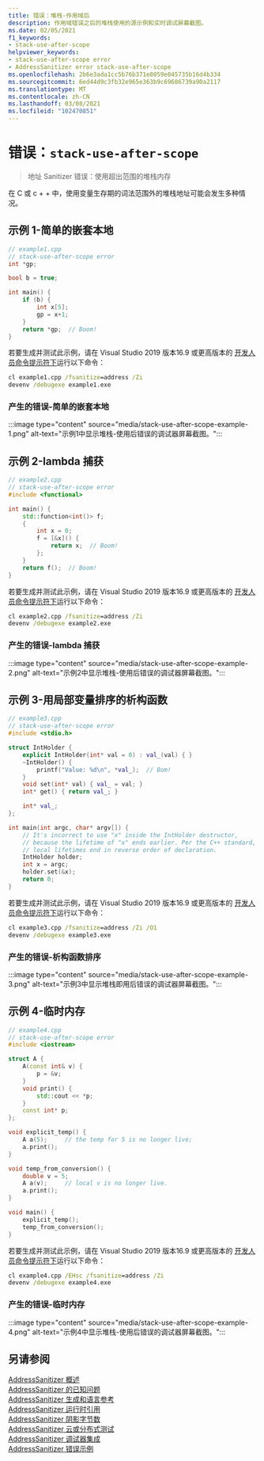 ```yaml
---
title: 错误：堆栈-作用域后
description: 作用域错误之后的堆栈使用的源示例和实时调试屏幕截图。
ms.date: 02/05/2021
f1_keywords:
- stack-use-after-scope
helpviewer_keywords:
- stack-use-after-scope error
- AddressSanitizer error stack-use-after-scope
ms.openlocfilehash: 2b6e3ada1cc5b76b371e8059e045735b16d4b334
ms.sourcegitcommit: 6ed44d9c3fb32e965e363b9c69686739a90a2117
ms.translationtype: MT
ms.contentlocale: zh-CN
ms.lasthandoff: 03/08/2021
ms.locfileid: "102470851"
---
```

# <a name="error-stack-use-after-scope"></a>错误：`stack-use-after-scope`

> 地址 Sanitizer 错误：使用超出范围的堆栈内存

在 C 或 c + + 中，使用变量生存期的词法范围外的堆栈地址可能会发生多种情况。

## <a name="example-1---simple-nested-local"></a>示例 1-简单的嵌套本地

```cpp
// example1.cpp
// stack-use-after-scope error
int *gp;

bool b = true;

int main() {
    if (b) {
        int x[5];
        gp = x+1;
    }
    return *gp;  // Boom!
}
```

若要生成并测试此示例，请在 Visual Studio 2019 版本16.9 或更高版本的 [开发人员命令提示符下](../build/building-on-the-command-line.md#developer_command_prompt_shortcuts)运行以下命令：

```cmd
cl example1.cpp /fsanitize=address /Zi
devenv /debugexe example1.exe
```

### <a name="resulting-error---simple-nested-local"></a>产生的错误-简单的嵌套本地

:::image type="content" source="media/stack-use-after-scope-example-1.png" alt-text="示例1中显示堆栈-使用后错误的调试器屏幕截图。":::

## <a name="example-2---lambda-capture"></a>示例 2-lambda 捕获

```cpp
// example2.cpp
// stack-use-after-scope error
#include <functional>

int main() {
    std::function<int()> f;
    {
        int x = 0;
        f = [&x]() {
            return x;  // Boom!
        };
    }
    return f();  // Boom!
}
```

若要生成并测试此示例，请在 Visual Studio 2019 版本16.9 或更高版本的 [开发人员命令提示符下](../build/building-on-the-command-line.md#developer_command_prompt_shortcuts)运行以下命令：

```cmd
cl example2.cpp /fsanitize=address /Zi
devenv /debugexe example2.exe
```

### <a name="resulting-error---lambda-capture"></a>产生的错误-lambda 捕获

:::image type="content" source="media/stack-use-after-scope-example-2.png" alt-text="示例2中显示堆栈-使用后错误的调试器屏幕截图。":::

## <a name="example-3---destructor-ordering-with-locals"></a>示例 3-用局部变量排序的析构函数

```cpp
// example3.cpp
// stack-use-after-scope error
#include <stdio.h>

struct IntHolder {
    explicit IntHolder(int* val = 0) : val_(val) { }
    ~IntHolder() {
        printf("Value: %d\n", *val_);  // Bom!
    }
    void set(int* val) { val_ = val; }
    int* get() { return val_; }

    int* val_;
};

int main(int argc, char* argv[]) {
    // It's incorrect to use "x" inside the IntHolder destructor,
    // because the lifetime of "x" ends earlier. Per the C++ standard,
    // local lifetimes end in reverse order of declaration.
    IntHolder holder;
    int x = argc;
    holder.set(&x);
    return 0;
}
```

若要生成并测试此示例，请在 Visual Studio 2019 版本16.9 或更高版本的 [开发人员命令提示符下](../build/building-on-the-command-line.md#developer_command_prompt_shortcuts)运行以下命令：

```cmd
cl example3.cpp /fsanitize=address /Zi /O1
devenv /debugexe example3.exe
```

### <a name="resulting-error---destructor-ordering"></a>产生的错误-析构函数排序

:::image type="content" source="media/stack-use-after-scope-example-3.png" alt-text="示例3中显示堆栈即用后错误的调试器屏幕截图。":::

## <a name="example-4---temporaries"></a>示例 4-临时内存

```cpp
// example4.cpp
// stack-use-after-scope error
#include <iostream>

struct A {
    A(const int& v) {
        p = &v;
    }
    void print() {
        std::cout << *p;
    }
    const int* p;
};

void explicit_temp() {
    A a(5);     // the temp for 5 is no longer live;
    a.print();
}

void temp_from_conversion() {
    double v = 5;
    A a(v);     // local v is no longer live.
    a.print();
}

void main() {
    explicit_temp();
    temp_from_conversion(); 
}
```

若要生成并测试此示例，请在 Visual Studio 2019 版本16.9 或更高版本的 [开发人员命令提示符下](../build/building-on-the-command-line.md#developer_command_prompt_shortcuts)运行以下命令：

```cmd
cl example4.cpp /EHsc /fsanitize=address /Zi
devenv /debugexe example4.exe
```

### <a name="resulting-error---temporaries"></a>产生的错误-临时内存

:::image type="content" source="media/stack-use-after-scope-example-4.png" alt-text="示例4中显示堆栈-使用后错误的调试器屏幕截图。":::

## <a name="see-also"></a>另请参阅

[AddressSanitizer 概述](./asan.md)\
[AddressSanitizer 的已知问题](./asan-known-issues.md)\
[AddressSanitizer 生成和语言参考](./asan-building.md)\
[AddressSanitizer 运行时引用](./asan-runtime.md)\
[AddressSanitizer 阴影字节数](./asan-shadow-bytes.md)\
[AddressSanitizer 云或分布式测试](./asan-offline-crash-dumps.md)\
[AddressSanitizer 调试器集成](./asan-debugger-integration.md)\
[AddressSanitizer 错误示例](./asan-error-examples.md)

